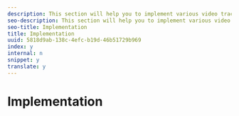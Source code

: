 ```yaml
---
description: This section will help you to implement various video tracking features using MediaHeartbeat.
seo-description: This section will help you to implement various video tracking features using MediaHeartbeat.
seo-title: Implementation
title: Implementation
uuid: 5818d9ab-138c-4efc-b19d-46b51729b969
index: y
internal: n
snippet: y
translate: y
---
```


# Implementation




